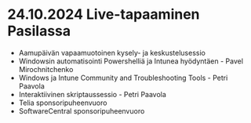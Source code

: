 # 24.10.2024 Live-tapaaminen Pasilassa

* Aamupäivän vapaamuotoinen kysely- ja keskustelusessio
* Windowsin automatisointi Powershelliä ja Intunea hyödyntäen - Pavel Mirochnitchenko
* Windows ja Intune Community and Troubleshooting Tools - Petri Paavola
* Interaktiivinen skriptaussessio - Petri Paavola
* Telia sponsoripuheenvuoro
* SoftwareCentral sponsoripuheenvuoro
